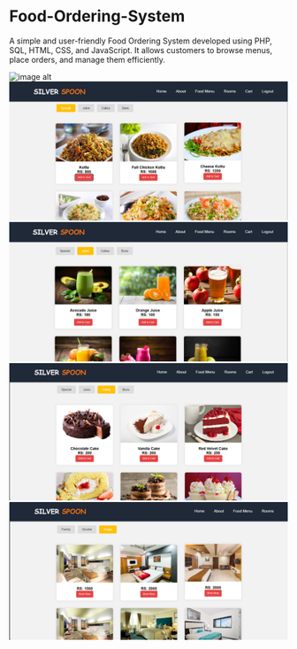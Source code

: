 # Food-Ordering-System
A simple and user-friendly Food Ordering System developed using PHP, SQL, HTML, CSS, and JavaScript. It allows customers to browse menus, place orders, and manage them efficiently.

![image alt](https://github.com/ThaveeshaNamith/Food-Ordering-System/blob/a2b4e87a7b07ca11c8eabab89794a03fb24b7eb3/merged%20(1).jpg)
![image alt](https://github.com/ThaveeshaNamith/Food-Ordering-System/blob/b469d113d951cb1e27fe5bffa88edc991d4fbe68/Screenshot%202025-08-29%20092340.png)
![image alt](https://github.com/ThaveeshaNamith/Food-Ordering-System/blob/90e7cd1518311571f19638ca031c2408b303de97/Screenshot%202025-08-29%20092404.png)
![image alt](https://github.com/ThaveeshaNamith/Food-Ordering-System/blob/473f85f11ed389022c62fc2945f418788dc578f7/Screenshot%202025-08-29%20092418.png)
![image alt](https://github.com/ThaveeshaNamith/Food-Ordering-System/blob/57fa411973a475129c49d16ac35971276977a476/Screenshot%202025-08-29%20092455.png)
